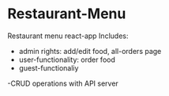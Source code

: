 # Restaurant-Menu
Restaurant menu react-app 
Includes:
- admin rights: add/edit food, all-orders page
- user-functionality: order food
- guest-functionaliy

-CRUD operations with API server
